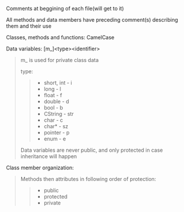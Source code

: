 Comments at beggining of each file(will get to it)

All methods and data members have preceding comment(s) describing them and their use

Classes, methods and functions:	CamelCase

Data variables:	[m_]\<type\>\<identifier\>

> m_ is used for private class data
>
> type:
>
>> - short, int - i
>> - long - l
>> - float - f
>> - double - d
>> - bool - b
>> - CString - str
>> - char - c
>> - char* - sz
>> - pointer - p
>> - enum - e
>>
>
> Data variables are never public, and only protected in case inheritance will happen

Class member organization:

> Methods then attributes in following order of protection:
>
>> - public
>> - protected
>> - private
>>

